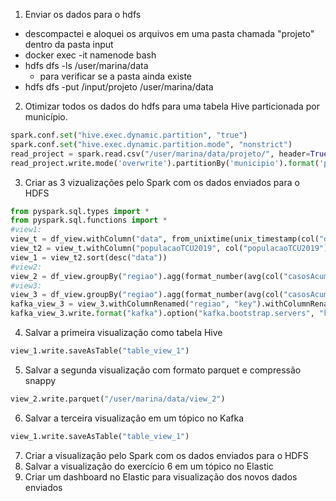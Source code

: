 1. Enviar os dados para o hdfs
- descompactei e aloquei os arquivos em uma pasta chamada "projeto" dentro da pasta input
- docker exec -it namenode bash
- hdfs dfs -ls /user/marina/data
  - para verificar se a pasta ainda existe
- hdfs dfs -put /input/projeto /user/marina/data
2. Otimizar todos os dados do hdfs para uma tabela Hive particionada por 
município.
```python
spark.conf.set("hive.exec.dynamic.partition", "true")
spark.conf.set("hive.exec.dynamic.partition.mode", "nonstrict")
read_project = spark.read.csv("/user/marina/data/projeto/", header=True, sep=";",)
read_project.write.mode('overwrite').partitionBy('municipio').format('parquet').option('path',"/user/hive/warehouse/desafio_semantix").saveAsTable("p_municipio")
```
3. Criar as 3 vizualizações pelo Spark com os dados enviados para o HDFS
```python
from pyspark.sql.types import *
from pyspark.sql.functions import *
#view1:
view_t = df_view.withColumn("data", from_unixtime(unix_timestamp(col("data"), "yyyy-MM-dd"),"dd-MM-yyyy")).select("regiao", "estado", "municipio", "data", "semanaEpi", "populacaoTCU2019", "casosAcumulado", "casosNovos", "obitosAcumulado", "obitosNovos")
view_t2 = view_t.withColumn("populacaoTCU2019", col("populacaoTCU2019").cast(IntegerType())).withColumn("casosAcumulado", col("casosAcumulado").cast(IntegerType())).withColumn("semanaEpi", col("semanaEpi").cast(IntegerType())).withColumn("casosNovos", col("casosNovos").cast(IntegerType())).withColumn("obitosAcumulado", col("obitosAcumulado").cast(IntegerType())).withColumn("obitosNovos", col("obitosNovos").cast(IntegerType()))
view_1 = view_t2.sort(desc("data"))
#view2:
view_2 = df_view.groupBy("regiao").agg(format_number(avg(col("casosAcumulado").cast(IntegerType())),2).cast(IntegerType()).alias("mediaCasosAcumulado"),format_number(stddev(col("casosAcumulado").cast(IntegerType())),2).cast(IntegerType()).alias("desvioPadraoCasosAcumulado"), format_number(avg(col("obitosAcumulado").cast(IntegerType())),2).cast(IntegerType()).alias("mediaObitosAcumulado"),format_number(stddev(col("obitosAcumulado").cast(IntegerType())),2).cast(IntegerType()).alias("desvioPadraoObitosAcumulado"))
#view3:
view_3 = df_view.groupBy("regiao").agg(format_number(avg(col("casosAcumulado").cast(IntegerType())),2).alias("mediaCasosAcumulado"))
kafka_view_3 = view_3.withColumnRenamed("regiao", "key").withColumnRenamed("mediaCasosAcumulado", "value")
kafka_view_3.write.format("kafka").option("kafka.bootstrap.servers", "kafka:9092").option("topic", "topic_view3").save()
```
4. Salvar a primeira visualização como tabela Hive
```python
view_1.write.saveAsTable("table_view_1")
```
5. Salvar a segunda visualização com formato parquet e compressão snappy
```python
view_2.write.parquet("/user/marina/data/view_2")
```
6. Salvar a terceira visualização em um tópico no Kafka
```python
view_1.write.saveAsTable("table_view_1")
```
7. Criar a visualização pelo Spark com os dados enviados para o HDFS
8. Salvar a visualização do exercício 6 em um tópico no Elastic
9. Criar um dashboard no Elastic para visualização dos novos dados enviados
